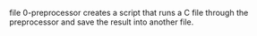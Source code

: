 file 0-preprocessor creates a script that runs a C file through the preprocessor and save the result into another file.
